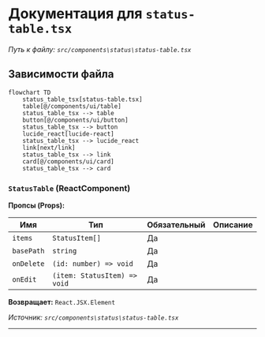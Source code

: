 # Документация для `status-table.tsx`

*Путь к файлу: `src/components\status\status-table.tsx`*

## Зависимости файла

```mermaid
flowchart TD
    status_table_tsx[status-table.tsx]
    table[@/components/ui/table]
    status_table_tsx --> table
    button[@/components/ui/button]
    status_table_tsx --> button
    lucide_react[lucide-react]
    status_table_tsx --> lucide_react
    link[next/link]
    status_table_tsx --> link
    card[@/components/ui/card]
    status_table_tsx --> card
```

### `StatusTable` (ReactComponent)

**Пропсы (Props):**

| Имя | Тип | Обязательный | Описание |
|---|---|---|---|
| `items` | `StatusItem[]` | Да |  |
| `basePath` | `string` | Да |  |
| `onDelete` | `(id: number) => void` | Да |  |
| `onEdit` | `(item: StatusItem) => void` | Да |  |

**Возвращает:** `React.JSX.Element`

*Источник: `src/components\status\status-table.tsx`*

---
